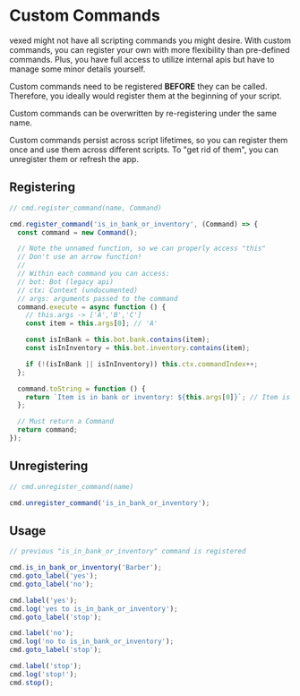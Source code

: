 # Custom Commands

vexed might not have all scripting commands you might desire. With custom commands, you can register your own with more flexibility than pre-defined commands. Plus, you have full access to utilize internal apis but have to manage some minor details yourself.

Custom commands need to be registered **BEFORE** they can be called. Therefore, you ideally would register them at the beginning of your script.

Custom commands can be overwritten by re-registering under the same name.

Custom commands persist across script lifetimes, so you can register them once and use them across different scripts. To "get rid of them", you can unregister them or refresh the app.

## Registering

```js
// cmd.register_command(name, Command)

cmd.register_command('is_in_bank_or_inventory', (Command) => {
  const command = new Command();

  // Note the unnamed function, so we can properly access "this"
  // Don't use an arrow function!
  //
  // Within each command you can access:
  // bot: Bot (legacy api)
  // ctx: Context (undocumented)
  // args: arguments passed to the command
  command.execute = async function () {
    // this.args -> ['A','B','C']
    const item = this.args[0]; // 'A'

    const isInBank = this.bot.bank.contains(item);
    const isInInventory = this.bot.inventory.contains(item);

    if (!(isInBank || isInInventory)) this.ctx.commandIndex++;
  };

  command.toString = function () {
    return `Item is in bank or inventory: ${this.args[0]}`; // Item is in bank or inventory: A
  };

  // Must return a Command
  return command;
});
```

## Unregistering

```js
// cmd.unregister_command(name)

cmd.unregister_command('is_in_bank_or_inventory');
```

## Usage

```js
// previous "is_in_bank_or_inventory" command is registered

cmd.is_in_bank_or_inventory('Barber');
cmd.goto_label('yes');
cmd.goto_label('no');

cmd.label('yes');
cmd.log('yes to is_in_bank_or_inventory');
cmd.goto_label('stop');

cmd.label('no');
cmd.log('no to is_in_bank_or_inventory');
cmd.goto_label('stop');

cmd.label('stop');
cmd.log('stop!');
cmd.stop();
```
